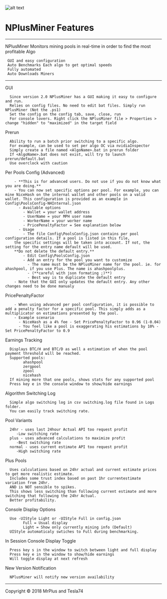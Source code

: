 ![alt text](https://github.com/MrPlusGH/NPlusMiner/raw/master/Includes/NPM.png)
# NPlusMiner Features
*****

NPlusMiner Monitors mining pools in real-time in order to find the most profitable Algo

	 GUI and easy configuration
	 Auto Benchmarks Each algo to get optimal speeds 
	 Fully automated 
	 Auto Downloads Miners

*****

   GUI

      Since version 2.0 NPlusMiner has a GUI making it easy to configure and run.
      Relies on config files. No need to edit bat files. Simply run NPlusMiner (Not the .ps1) 
      Set the config on the config tab, save, close, run
      For console lovers. Right click the NPlusMiner file > Properties > change "hidden" to "maximized" in the target field

   Prerun

      Ability to run a batch prior switching to a specific algo.
      For example, can be used to set per algo OC via nvidiaInspector
      Simply create a file named <AlgoName>.bat in prerun folder
      If <AlgoName>.bat does not exist, will try to launch prerun/default.bat
      Use overclock with caution

   Per Pools Config (Advanced)

        - **This is for advanced users. Do not use if you do not know what you are doing.**
        - You can now set specific options per pool. For example, you can mine NiceHash on the internal wallet and other pools on a valid wallet. This configuration is provided as an example in Config\PoolsConfig-NHInternal.json
          - Available options
            - Wallet = your wallet address
            - UserName = your MPH user name
            - WorkerName = your worker name
            - PricePenaltyFactor = See explanation below
          - Usage
            - The file Config\PoolsConfig.json contains per pool configuration details. If a pool is listed in this file,
        the specific settings will be taken into account. If not, the setting for the entry name default will be used.
        **Do not delete the default entry.**
            - Edit Config\PoolsConfig.json
            - Add an entry for the pool you want to customize
              - The name must be the NPlusMiner name for the pool. ie. for ahashpool, if you use Plus. The name is ahashpoolplus.
              - (**careful with json formating ;)**)
              - Best way is to duplicate the default entry
        - Note that the GUI only updates the default entry. Any other changes need to be done manualy

   PricePenaltyFactor

        - When using advanced per pool configuration, it is possible to add a penalty factor for a specific pool. This simply adds as a multiplicator on estimations presented by the pool.
        - Example scenario
          - NiceHash as a 4% fee - Set PricePenaltyFactor to 0.96 (1-0.04)
          - You feel like a pool is exaggerating his estimations by 10% - Set PricePenaltyFactor to 0.9

   Earnings Tracking

      Displays BTC/H and BTC/D as well a estimation of when the pool payment threshold will be reached.
      Supported pools:
            ahashpool
            zergpool
            zpool
            nicehash
      If mining more that one pools, shows stats for any supported pool
      Press key e in the console window to show/hide earnings

   Algorithm Switching Log

      Simple algo switching log in csv switching.log file found in Logs folder.
      You can easily track switching rate.

   Pool Variants

      24hr - uses last 24hour Actual API too request profit
         -Low switching rate
      plus - uses advanced calculations to maximize profit
         -Best switching rate
      normal - uses current estimate API too request profit
         -High switching rate

  Plus Pools

      Uses calculations based on 24hr actual and current estimate prices to get more realistic estimate.
      Includes some trust index based on past 1hr currentestimate variation from 24hr.
      AND is NOT sensible to spikes.
      This shows less switching than following current estimate and more switching that following the 24hr Actual.
      Better profitability.

   Console Display Options

      Use -UIStyle Light or -UIStyle Full in config.json
            Full = Usual display
            Light = Show only currently mining info (Default)
      UIStyle automaticaly swtiches to Full during benchmarking.

   In Session Console Display Toggle

      Press key s in the window to switch between light and full display
      Press key e in the window to show/hide earnings 
      Will toggle display at next refresh

   New Version Notification

      NPlusMiner will notify new version availability

***
Copyright © 2018 MrPlus and Tesla74

